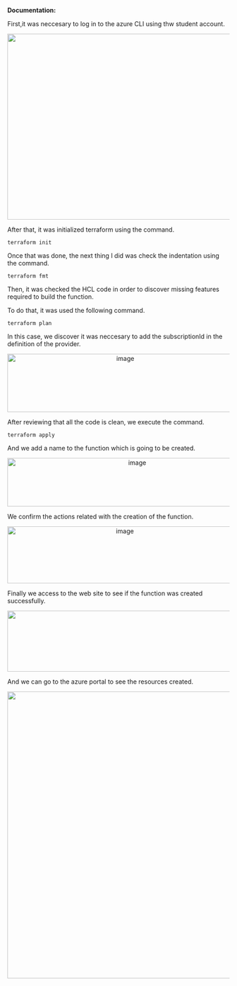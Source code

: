 **Documentation:**

First,it was neccesary to log in to the azure CLI using thw student account.

<p align="center">
  <img width="1089" height="421" alt="image" src="https://github.com/user-attachments/assets/82a5564a-e20e-4742-a788-9d2ed454492a" />
</p>
After that, it was initialized terraform using the command.

````
terraform init
````
Once that was done, the next thing I did was check the indentation using the command.

````
terraform fmt
````
Then, it was checked the HCL code in order to discover missing features required to build the function.

To do that, it was used the following command.
````
terraform plan
````

In this case, we discover it was neccesary to add the subscriptionId in the definition of the provider.

<p align="center">
  <img width="519" height="132" alt="image" src="https://github.com/user-attachments/assets/a1b25d3f-fdf5-4bad-8a64-a968d1292101" />
</p>

After reviewing that all the code is clean, we execute the command.

``
terraform apply
``

And we add a name to the function which is going to be created.

<p align="center">
  <img width="573" height="110" alt="image" src="https://github.com/user-attachments/assets/266c2bc6-a7fc-4baa-9eb3-19ed6e5cce30" />
</p>

We confirm the actions related with the creation of the function.

<p align="center">
  <img width="517" height="129" alt="image" src="https://github.com/user-attachments/assets/e76c55b7-6607-4dd5-afd1-43d3777120f7" />
</p>

Finally we access to the web site to see if the function was created successfully.

<p align="center">
  <img width="1242" height="138" alt="image" src="https://github.com/user-attachments/assets/c4a0e131-5917-4e76-91cd-c58887b6da88" />
</p>

And we can go to the azure portal to see the resources created.

<p align="center">
  <img width="1509" height="650" alt="image" src="https://github.com/user-attachments/assets/2a1530f9-7de5-447a-8b38-e0fe6a32da8a" />
</p>

